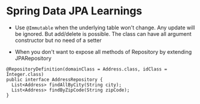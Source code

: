 # Spring Data JPA Learnings

* Use `@Immutable` when the underlying table won't change. Any update will be ignored. But add/delete is possible. The class can have all argument constructor but no need of a setter

* When you don't want to expose all methods of Repository by extending JPARepository

```
@RepositoryDefinition(domainClass = Address.class, idClass = Integer.class)
public interface AddressRepository {
  List<Address> findAllByCity(String city);
  List<Address> findByZipCode(String zipCode);
}
```
